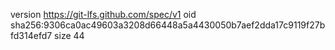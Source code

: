 version https://git-lfs.github.com/spec/v1
oid sha256:9306ca0ac49603a3208d66448a5a4430050b7aef2dda17c9119f27bfd314efd7
size 44
